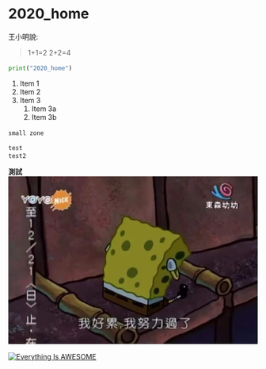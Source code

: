 # 2020_home

王小明說:

> 1+1=2
> 2+2=4
```python
print("2020_home")
```
1. Item 1
1. Item 2
1. Item 3
   1. Item 3a
   1. Item 3b
   
`small zone`

```big zone
test
test2
```
**測試**
![哭哭海綿](./S__16949284.jpg)

[![Everything Is AWESOME](https://img.youtube.com/vi/StTqXEQ2l-Y/0.jpg)](https://www.youtube.com/watch?v=StTqXEQ2l-Y "Everything Is AWESOME")
